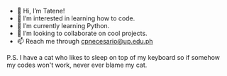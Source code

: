 - 👋 Hi, I’m Tatene!
- 👀 I’m interested in learning how to code.
- 🌱 I’m currently learning Python.
- 💞️ I’m looking to collaborate on cool projects.
- 📫 Reach me through cpnecesario@up.edu.ph

P.S. I have a cat who likes to sleep on top of my keyboard so if somehow my codes won't work, never ever blame my cat.
<!---
cpnecesario/cpnecesario is a ✨ special ✨ repository because its `README.md` (this file) appears on your GitHub profile.
You can click the Preview link to take a look at your changes.
--->
